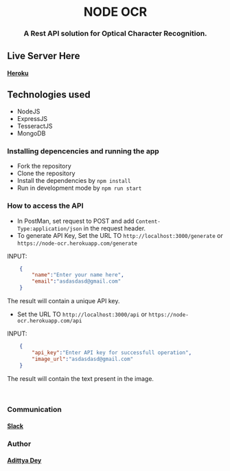 <h1 align="center" >NODE OCR</h1>
<h3 align="center"> A Rest API solution for Optical Character Recognition.</h3>

## Live Server Here
#### [Heroku](https://node-ocr.herokuapp.com/)

## Technologies used
* NodeJS
* ExpressJS
* TesseractJS
* MongoDB

### Installing depencencies and running the app
* Fork the repository
* Clone the repository
* Install the dependencies by `npm install`
* Run in development mode by `npm run start`

### How to access the API

* In PostMan, set request to POST and add `Content-Type:application/json` in the request header.
* To generate API Key, Set the URL TO `http://localhost:3000/generate` or `https://node-ocr.herokuapp.com/generate`

INPUT:
```json
    {   
        "name":"Enter your name here",
        "email":"asdasdasd@gmail.com"
    }
```
The result will contain a unique API key.

* Set the URL TO `http://localhost:3000/api` or `https://node-ocr.herokuapp.com/api`

INPUT:
```json
    {   
        "api_key":"Enter API key for successfull operation",
        "image_url":"asdasdasd@gmail.com"
    }
```
The result will contain the text present in the image.

<br>

### Communication

#### [Slack](https://join.slack.com/t/newworkspace-yuv8502/shared_invite/zt-jrecfmpd-0vICt10cN_4vDMiGavNB8w)


### Author

#### [Adittya Dey](https://github.com/adiXcodr)
